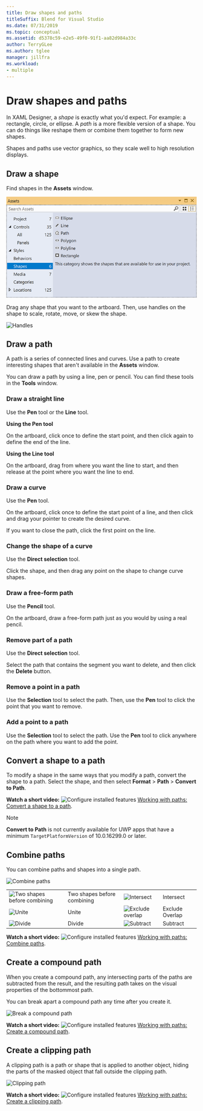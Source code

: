 ```yaml
---
title: Draw shapes and paths
titleSuffix: Blend for Visual Studio
ms.date: 07/31/2019
ms.topic: conceptual
ms.assetid: d5378c59-e2e5-49f0-91f1-aa82d984a33c
author: TerryGLee
ms.author: tglee
manager: jillfra
ms.workload:
- multiple
---
```

# Draw shapes and paths

In XAML Designer, a *shape* is exactly what you'd expect. For example: a rectangle, circle, or ellipse. A *path* is a more flexible version of a shape. You can do things like reshape them or combine them together to form new shapes.

Shapes and paths use vector graphics, so they scale well to high resolution displays.

## Draw a shape

Find shapes in the **Assets** window.

![Shapes category on the Assets window](media/blend-shapes.png)

Drag any shape that you want to the artboard. Then, use handles on the shape to scale, rotate, move, or skew the shape.

![Handles](../designers/media/84261e83-3091-4490-ab58-4218b188439e.png)

## Draw a path

A path is a series of connected lines and curves. Use a path to create interesting shapes that aren't available in the **Assets** window.

You can draw a path by using a line, pen or pencil. You can find these tools in the **Tools** window.

### Draw a straight line

Use the **Pen** tool or the **Line** tool.

**Using the Pen tool**

On the artboard, click once to define the start point, and then click again to define the end of the line.

**Using the Line tool**

On the artboard, drag from where you want the line to start, and then release at the point where you want the line to end.

### Draw a curve

Use the **Pen** tool.

On the artboard, click once to define the start point of a line, and then click and drag your pointer to create the desired curve.

If you want to close the path, click the first point on the line.

### Change the shape of a curve

Use the **Direct selection** tool.

Click the shape, and then drag any point on the shape to change curve shapes.

### Draw a free-form path

Use the **Pencil** tool.

On the artboard, draw a free-form path just as you would by using a real pencil.

### Remove part of a path

Use the **Direct selection** tool.

Select the path that contains the segment you want to delete, and then click the **Delete** button.

### Remove a point in a path

Use the **Selection** tool to select the path. Then, use the **Pen** tool to click the point that you want to remove.

### Add a point to a path

Use the **Selection** tool to select the path. Use the **Pen** tool to click anywhere on the path where you want to add the point.

## Convert a shape to a path

To modify a shape in the same ways that you modify a path, convert the shape to a path. Select the shape, and then select **Format** > **Path** > **Convert to Path**.

**Watch a short video:** ![Configure installed features](../designers/media/bldadminconsoleinitialconfigicon.png) [Working with paths: Convert a shape to a path](https://www.youtube.com/watch?v=Io5bC0-nH6Q#t=147).

> [!NOTE]
> **Convert to Path** is not currently available for UWP apps that have a minimum `TargetPlatformVersion` of 10.0.16299.0 or later.

## Combine paths

You can combine paths and shapes into a single path.

![Combine paths](../designers/media/2df17a5d-a338-4ef4-96c5-dae51cc1ca8a.png)

|||||
|-|-|-|-|
|![Two shapes before combining](../designers/media/b1_1.png)|Two shapes before combining|![Intersect](../designers/media/b1_4.png)|Intersect|
|![Unite](../designers/media/b1_2.png)|Unite|![Exclude overlap](../designers/media/b1_5.png)|Exclude Overlap|
|![Divide](../designers/media/b1_3.png)|Divide|![Subtract](../designers/media/b1_6.png)|Subtract|

**Watch a short video:** ![Configure installed features](../designers/media/bldadminconsoleinitialconfigicon.png) [Working with paths: Combine paths](https://www.youtube.com/watch?v=Io5bC0-nH6Q#t=195).

## Create a compound path

When you create a compound path, any intersecting parts of the paths are subtracted from the result, and the resulting path takes on the visual properties of the bottommost path.

You can break apart a compound path any time after you create it.

![Break a compound path](../designers/media/2157a8aa-d9a7-4de4-8de5-b10d28f08a84.png)

**Watch a short video:** ![Configure installed features](../designers/media/bldadminconsoleinitialconfigicon.png) [Working with paths: Create a compound path](https://www.youtube.com/watch?v=Io5bC0-nH6Q).

## Create a clipping path

A clipping path is a path or shape that is applied to another object, hiding the parts of the masked object that fall outside the clipping path.

![Clipping path](../designers/media/22471e98-a841-4f39-a3ef-36090cf5a625.png)

**Watch a short video:** ![Configure installed features](../designers/media/bldadminconsoleinitialconfigicon.png) [Working with paths: Create a clipping path](https://www.youtube.com/watch?v=Io5bC0-nH6Q#t=232).
